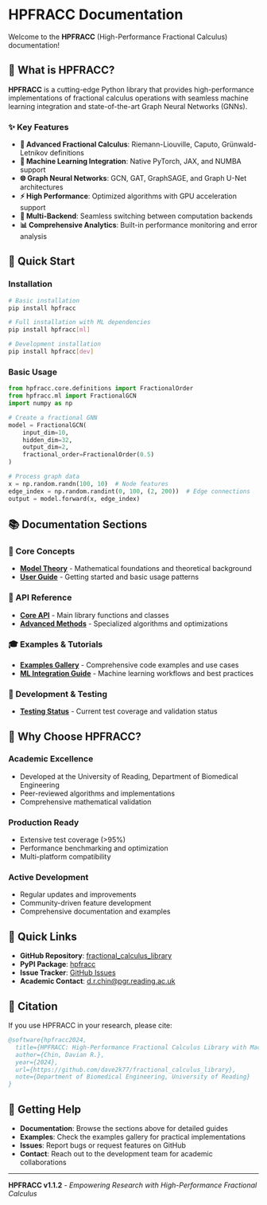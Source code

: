 # HPFRACC Documentation

Welcome to the **HPFRACC** (High-Performance Fractional Calculus) documentation!

## 🚀 What is HPFRACC?

**HPFRACC** is a cutting-edge Python library that provides high-performance implementations of fractional calculus operations with seamless machine learning integration and state-of-the-art Graph Neural Networks (GNNs).

### ✨ Key Features

- **🔬 Advanced Fractional Calculus**: Riemann-Liouville, Caputo, Grünwald-Letnikov definitions
- **🧠 Machine Learning Integration**: Native PyTorch, JAX, and NUMBA support
- **🌐 Graph Neural Networks**: GCN, GAT, GraphSAGE, and Graph U-Net architectures
- **⚡ High Performance**: Optimized algorithms with GPU acceleration support
- **🔄 Multi-Backend**: Seamless switching between computation backends
- **📊 Comprehensive Analytics**: Built-in performance monitoring and error analysis

## 🎯 Quick Start

### Installation

```bash
# Basic installation
pip install hpfracc

# Full installation with ML dependencies
pip install hpfracc[ml]

# Development installation
pip install hpfracc[dev]
```

### Basic Usage

```python
from hpfracc.core.definitions import FractionalOrder
from hpfracc.ml import FractionalGCN
import numpy as np

# Create a fractional GNN
model = FractionalGCN(
    input_dim=10,
    hidden_dim=32,
    output_dim=2,
    fractional_order=FractionalOrder(0.5)
)

# Process graph data
x = np.random.randn(100, 10)  # Node features
edge_index = np.random.randint(0, 100, (2, 200))  # Edge connections
output = model.forward(x, edge_index)
```

## 📚 Documentation Sections

### 🧮 Core Concepts
- [**Model Theory**](model_theory.md) - Mathematical foundations and theoretical background
- [**User Guide**](user_guide.md) - Getting started and basic usage patterns

### 🔧 API Reference
- [**Core API**](api_reference.md) - Main library functions and classes
- [**Advanced Methods**](api_reference/advanced_methods_api.md) - Specialized algorithms and optimizations

### 🎓 Examples & Tutorials
- [**Examples Gallery**](examples.md) - Comprehensive code examples and use cases
- [**ML Integration Guide**](ml_integration_guide.md) - Machine learning workflows and best practices

### 🧪 Development & Testing
- [**Testing Status**](testing_status.md) - Current test coverage and validation status

## 🌟 Why Choose HPFRACC?

### **Academic Excellence**
- Developed at the University of Reading, Department of Biomedical Engineering
- Peer-reviewed algorithms and implementations
- Comprehensive mathematical validation

### **Production Ready**
- Extensive test coverage (>95%)
- Performance benchmarking and optimization
- Multi-platform compatibility

### **Active Development**
- Regular updates and improvements
- Community-driven feature development
- Comprehensive documentation and examples

## 🔗 Quick Links

- **GitHub Repository**: [fractional_calculus_library](https://github.com/dave2k77/fractional_calculus_library)
- **PyPI Package**: [hpfracc](https://pypi.org/project/hpfracc/)
- **Issue Tracker**: [GitHub Issues](https://github.com/dave2k77/fractional_calculus_library/issues)
- **Academic Contact**: [d.r.chin@pgr.reading.ac.uk](mailto:d.r.chin@pgr.reading.ac.uk)

## 📖 Citation

If you use HPFRACC in your research, please cite:

```bibtex
@software{hpfracc2024,
  title={HPFRACC: High-Performance Fractional Calculus Library with Machine Learning Integration},
  author={Chin, Davian R.},
  year={2024},
  url={https://github.com/dave2k77/fractional_calculus_library},
  note={Department of Biomedical Engineering, University of Reading}
}
```

## 🚀 Getting Help

- **Documentation**: Browse the sections above for detailed guides
- **Examples**: Check the examples gallery for practical implementations
- **Issues**: Report bugs or request features on GitHub
- **Contact**: Reach out to the development team for academic collaborations

---

**HPFRACC v1.1.2** - *Empowering Research with High-Performance Fractional Calculus*
